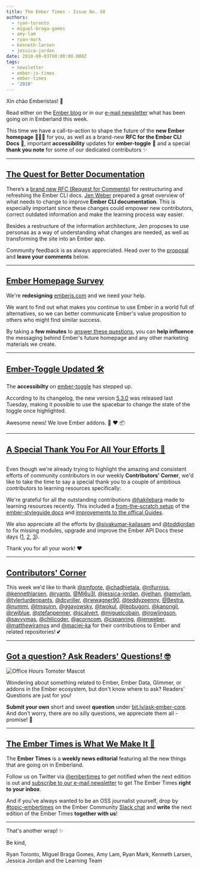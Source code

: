 ```yaml
---
title: The Ember Times - Issue No. 58
authors:
  - ryan-toronto
  - miguel-braga-gomes
  - amy-lam
  - ryan-mark
  - kenneth-larsen
  - jessica-jordan
date: 2018-08-03T00:00:00.000Z
tags:
  - newsletter
  - ember-js-times
  - ember-times
  - '2018'
---
```



Xin chào Emberistas! 🐹

Read either on the [Ember blog](https://www.emberjs.com/blog/2018/08/03/the-ember-times-issue-58.html) or in our [e-mail newsletter](https://the-emberjs-times.ongoodbits.com) what has been going on in Emberland this week.

This time we have a call-to-action to shape the future of the **new Ember homepage** 🎨👩‍🎨 for you, as well as a brand-new **RFC for the Ember CLI Docs** 📖,
important **accessibility** updates for **ember-toggle** 🔘 and a special **thank you note** for some of our dedicated contributors ✨


---

## [The Quest for Better Documentation](https://github.com/ember-cli/rfcs/pull/120)

There’s a [brand new RFC (Request for Comments)](https://github.com/jenweber/rfcs-1/blob/cli-guides/active/0000-cli-guides.md) for restructuring and refreshing the Ember CLI docs. [Jen Weber](https://twitter.com/jwwweber) prepared a great overview of what needs to change to improve **Ember CLI documentation**. This is especially important since these changes could empower new contributors, correct outdated information and make the learning process way easier.

Besides a restructure of the information architecture, Jen proposes to use personas as a way of understanding what changes are needed, as well as transforming the site into an Ember app.

Community feedback is as always appreciated. Head over to the [proposal](https://github.com/ember-cli/rfcs/pull/120) and **leave your comments** below.

---

## [Ember Homepage Survey](https://www.emberjs.com/blog/2018/07/30/ember-homepage-survey.html)

We're **redesigning** [emberjs.com](https://emberjs.com/) and we need your help.

We want to find out what makes you continue to use Ember in a world full of alternatives, so we can better communicate Ember's value proposition to others who might find similar success.

By taking a **few minutes** to [answer these questions](https://www.emberjs.com/homepage-survey), you can **help influence** the messaging behind Ember's future homepage and any other marketing materials we create.

---

## [Ember-Toggle Updated 🛠](https://github.com/knownasilya/ember-toggle/blob/master/CHANGELOG.md#530-2018-07-31)

The **accessibilty** on [ember-toggle](https://github.com/knownasilya/ember-toggle) has stepped up.

According to its changelog, the new version [5.3.0](https://github.com/knownasilya/ember-toggle/compare/v5.2.4...v5.3.0) was released last Tuesday, making it possible to use the spacebar to change the state of the toggle once highlighted.

Awesome news! We love Ember addons. 🐹 ❤️ 📦

---

## [A Special Thank You For All Your Efforts 🙇](https://github.com/ember-learn)

<div class="blog-row">
  <img class="float-left transparent" alt="" title="Ember Style Guide Docs" src="/images/blog/emberjstimes/styleguide-docs-screenshot.png" />
</div>

Even though we're already trying to highlight the amazing and consistent efforts of community contributors in our weekly **Contributors' Corner**, we'd like to take the time to say a special thank you to a couple of ambitious contributors to learning resources specifically:

We're grateful for all the outstanding contributions [@hakilebara](https://github.com/hakilebara) made to learning resources recently. This included a [from-the-scratch setup](https://github.com/ember-learn/ember-styleguide/pull/76) of the [ember-styleguide docs](https://github.com/ember-learn/ember-styleguide) and [improvements to the offical Guides](https://github.com/ember-learn/guides-source/pull/112).

We also appreciate all the efforts by [@sivakumar-kailasam](https://github.com/sivakumar-kailasam) and [@toddjordan](https://github.com/toddjordan)
to fix missing modules, upgrade and improve the Ember API Docs these days ([1](https://github.com/ember-learn/algolia-index-update-scripts/pull/4), [2](https://github.com/emberjs/ember.js/pull/16836), [3](https://github.com/ember-learn/ember-jsonapi-docs/commits?author=sivakumar-kailasam&since=2018-06-30T22:00:00Z&until=2018-07-31T22:00:00Z)).

Thank you for all your work! ❤️

---

## [Contributors' Corner](https://guides.emberjs.com/release/contributing/repositories/)

<p>This week we'd like to thank <a href="https://github.com/smfoote" target="gh-user">@smfoote</a>, <a href="https://github.com/chadhietala" target="gh-user">@chadhietala</a>, <a href="https://github.com/nlfurniss" target="gh-user">@nlfurniss</a>, <a href="https://github.com/kennethlarsen" target="gh-user">@kennethlarsen</a>, <a href="https://github.com/ryanto" target="gh-user">@ryanto</a>, <a href="https://github.com/Mi6u3l" target="gh-user">@Mi6u3l</a>, <a href="https://github.com/jessica-jordan" target="gh-user">@jessica-jordan</a>, <a href="https://github.com/jelhan" target="gh-user">@jelhan</a>, <a href="https://github.com/amyrlam" target="gh-user">@amyrlam</a>, <a href="https://github.com/tylerturdenpants" target="gh-user">@tylerturdenpants</a>, <a href="https://github.com/dcyriller" target="gh-user">@dcyriller</a>, <a href="https://github.com/rwwagner90" target="gh-user">@rwwagner90</a>, <a href="https://github.com/teddyzeenny" target="gh-user">@teddyzeenny</a>, <a href="https://github.com/Bestra" target="gh-user">@Bestra</a>, <a href="https://github.com/nummi" target="gh-user">@nummi</a>, <a href="https://github.com/tmquinn" target="gh-user">@tmquinn</a>, <a href="https://github.com/ggayowsky" target="gh-user">@ggayowsky</a>, <a href="https://github.com/twokul" target="gh-user">@twokul</a>, <a href="https://github.com/leobugoni" target="gh-user">@leobugoni</a>, <a href="https://github.com/kanongil" target="gh-user">@kanongil</a>, <a href="https://github.com/rwjblue" target="gh-user">@rwjblue</a>, <a href="https://github.com/stefanpenner" target="gh-user">@stefanpenner</a>, <a href="https://github.com/scalvert" target="gh-user">@scalvert</a>, <a href="https://github.com/miguelcobain" target="gh-user">@miguelcobain</a>, <a href="https://github.com/jrowlingson" target="gh-user">@jrowlingson</a>, <a href="https://github.com/savvymas" target="gh-user">@savvymas</a>, <a href="https://github.com/chilicoder" target="gh-user">@chilicoder</a>, <a href="https://github.com/acorncom" target="gh-user">@acorncom</a>, <a href="https://github.com/cspanring" target="gh-user">@cspanring</a>, <a href="https://github.com/jenweber" target="gh-user">@jenweber</a>, <a href="https://github.com/matthewjramos" target="gh-user">@matthewjramos</a> and <a href="https://github.com/maciej-ka" target="gh-user">@maciej-ka</a> for their contributions to Ember and related repositories! 💕
</p>

---

## [Got a question? Ask Readers' Questions! 🤓](https://docs.google.com/forms/d/e/1FAIpQLScqu7Lw_9cIkRtAiXKitgkAo4xX_pV1pdCfMJgIr6Py1V-9Og/viewform)

<div class="blog-row">
  <img class="float-right small transparent padded" alt="Office Hours Tomster Mascot" title="Readers' Questions" src="/images/tomsters/officehours.png" />

  <p>Wondering about something related to Ember, Ember Data, Glimmer, or addons in the Ember ecosystem, but don't know where to ask? Readers’ Questions are just for you!</p>

<p><strong>Submit your own</strong> short and sweet <strong>question</strong> under <a href="https://bit.ly/ask-ember-core" target="rq">bit.ly/ask-ember-core</a>. And don’t worry, there are no silly questions, we appreciate them all - promise! 🤞</p>

</div>

---

## [The Ember Times is What We Make It 🙌](https://embercommunity.slack.com/messages/C8P6UPWNN/)

The **Ember Times** is a **weekly news editorial** featuring all the new things that are going on in Emberland.

Follow us on Twitter via [@embertimes](https://twitter.com/embertimes) to get notified when the next edition is out and [subscribe to our e-mail newsletter](https://the-emberjs-times.ongoodbits.com/) to get The Ember Times **right to your inbox**.

And if you've always wanted to be an OSS journalist yourself, drop by [#topic-embertimes](https://embercommunity.slack.com/messages/C8P6UPWNN/) on the Ember Community [Slack chat](https://ember-community-slackin.herokuapp.com/) and **write** the next edition of the Ember Times **together with us**!


---


That's another wrap!  ✨

Be kind,

Ryan Toronto, Miguel Braga Gomes, Amy Lam, Ryan Mark, Kenneth Larsen, Jessica Jordan and the Learning Team
